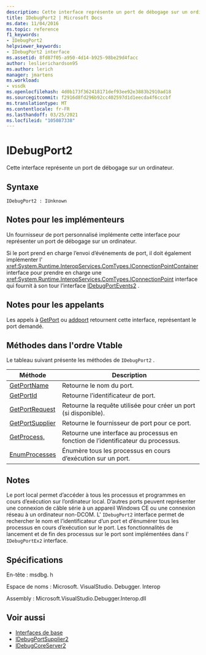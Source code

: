 ```yaml
---
description: Cette interface représente un port de débogage sur un ordinateur.
title: IDebugPort2 | Microsoft Docs
ms.date: 11/04/2016
ms.topic: reference
f1_keywords:
- IDebugPort2
helpviewer_keywords:
- IDebugPort2 interface
ms.assetid: 8fd87f05-a950-4d14-b925-98be29d4facc
author: leslierichardson95
ms.author: lerich
manager: jmartens
ms.workload:
- vssdk
ms.openlocfilehash: 4d0b173f362418171def93ee92e3883b2910ad18
ms.sourcegitcommit: f2916d8fd296b92cc402597d1d1eecda4f6cccbf
ms.translationtype: MT
ms.contentlocale: fr-FR
ms.lasthandoff: 03/25/2021
ms.locfileid: "105087338"
---
```

# <a name="idebugport2"></a>IDebugPort2
Cette interface représente un port de débogage sur un ordinateur.

## <a name="syntax"></a>Syntaxe

```
IDebugPort2 : IUnknown
```

## <a name="notes-for-implementers"></a>Notes pour les implémenteurs
 Un fournisseur de port personnalisé implémente cette interface pour représenter un port de débogage sur un ordinateur.

 Si le port prend en charge l’envoi d’événements de port, il doit également implémenter l' <xref:System.Runtime.InteropServices.ComTypes.IConnectionPointContainer> interface pour prendre en charge une <xref:System.Runtime.InteropServices.ComTypes.IConnectionPoint> interface qui fournit à son tour l’interface [IDebugPortEvents2](../../../extensibility/debugger/reference/idebugportevents2.md) .

## <a name="notes-for-callers"></a>Notes pour les appelants
 Les appels à [GetPort](../../../extensibility/debugger/reference/idebugportsupplier2-getport.md) ou [addport](../../../extensibility/debugger/reference/idebugportsupplier2-addport.md) retournent cette interface, représentant le port demandé.

## <a name="methods-in-vtable-order"></a>Méthodes dans l'ordre Vtable
 Le tableau suivant présente les méthodes de `IDebugPort2` .

|Méthode|Description|
|------------|-----------------|
|[GetPortName](../../../extensibility/debugger/reference/idebugport2-getportname.md)|Retourne le nom du port.|
|[GetPortId](../../../extensibility/debugger/reference/idebugport2-getportid.md)|Retourne l’identificateur de port.|
|[GetPortRequest](../../../extensibility/debugger/reference/idebugport2-getportrequest.md)|Retourne la requête utilisée pour créer un port (si disponible).|
|[GetPortSupplier](../../../extensibility/debugger/reference/idebugport2-getportsupplier.md)|Retourne le fournisseur de port pour ce port.|
|[GetProcess,](../../../extensibility/debugger/reference/idebugport2-getprocess.md)|Retourne une interface au processus en fonction de l’identificateur du processus.|
|[EnumProcesses](../../../extensibility/debugger/reference/idebugport2-enumprocesses.md)|Énumère tous les processus en cours d’exécution sur un port.|

## <a name="remarks"></a>Notes
 Le port local permet d’accéder à tous les processus et programmes en cours d’exécution sur l’ordinateur local. D’autres ports peuvent représenter une connexion de câble série à un appareil Windows CE ou une connexion réseau à un ordinateur non-DCOM. L' `IDebugPort2` interface permet de rechercher le nom et l’identificateur d’un port et d’énumérer tous les processus en cours d’exécution sur le port. Les fonctionnalités de lancement et de fin des processus sur le port sont implémentées dans l' `IDebugPortEx2` interface.

## <a name="requirements"></a>Spécifications
 En-tête : msdbg. h

 Espace de noms : Microsoft. VisualStudio. Debugger. Interop

 Assembly : Microsoft.VisualStudio.Debugger.Interop.dll

## <a name="see-also"></a>Voir aussi
- [Interfaces de base](../../../extensibility/debugger/reference/core-interfaces.md)
- [IDebugPortSupplier2](../../../extensibility/debugger/reference/idebugportsupplier2.md)
- [IDebugCoreServer2](../../../extensibility/debugger/reference/idebugcoreserver2.md)
